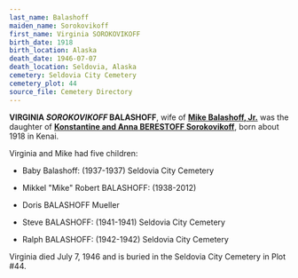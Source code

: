 ```yaml
---
last_name: Balashoff
maiden_name: Sorokovikoff
first_name: Virginia SOROKOVIKOFF
birth_date: 1918
birth_location: Alaska
death_date: 1946-07-07
death_location: Seldovia, Alaska
cemetery: Seldovia City Cemetery
cemetery_plot: 44
source_file: Cemetery Directory
---
```

**VIRGINIA *SOROKOVIKOFF* BALASHOFF**, wife of [**Mike Balashoff, Jr.**](./Balashoff_Mikkel_Jr.md) was the daughter of [**Konstantine and Anna BERESTOFF Sorokovikoff**](./Sorokovikoff_Konstantine.md), born about 1918 in Kenai. 

Virginia and Mike had five children:

- Baby Balashoff: (1937-1937) Seldovia City Cemetery

- Mikkel "Mike" Robert BALASHOFF: (1938-2012)

- Doris BALASHOFF Mueller

- Steve BALASHOFF: (1941-1941) Seldovia City Cemetery

- Ralph BALASHOFF: (1942-1942) Seldovia City Cemetery

Virginia died July 7, 1946 and is buried in the Seldovia City Cemetery in Plot #44.  

